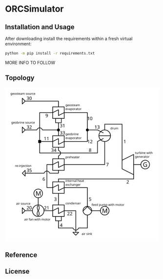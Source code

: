 # ORCSimulator

## Installation and Usage

After downloading install the requirements within a fresh virtual environment:

```sh
python -m pip install -r requirements.txt
```

MORE INFO TO FOLLOW

## Topology

![Alt flow diagram of the geothermal ORC](./flowdiagram.svg)

## Reference

## License
